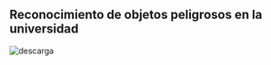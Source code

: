 ## Reconocimiento de objetos peligrosos en la universidad

![descarga](https://github.com/eduardohv88/Reconocimiento-de-objetos-peligrosos-en-la-universidad/assets/158246986/427e2928-b5f5-44c4-8e8d-c51934fa32b0)
